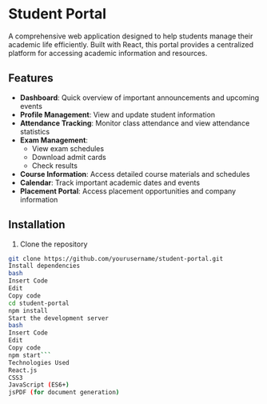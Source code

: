 # Student Portal

A comprehensive web application designed to help students manage their academic life efficiently. Built with React, this portal provides a centralized platform for accessing academic information and resources.

## Features

- **Dashboard**: Quick overview of important announcements and upcoming events
- **Profile Management**: View and update student information
- **Attendance Tracking**: Monitor class attendance and view attendance statistics
- **Exam Management**: 
  - View exam schedules
  - Download admit cards
  - Check results
- **Course Information**: Access detailed course materials and schedules
- **Calendar**: Track important academic dates and events
- **Placement Portal**: Access placement opportunities and company information

## Installation

1. Clone the repository
```bash
git clone https://github.com/yourusername/student-portal.git
Install dependencies
bash
Insert Code
Edit
Copy code
cd student-portal
npm install
Start the development server
bash
Insert Code
Edit
Copy code
npm start```
Technologies Used
React.js
CSS3
JavaScript (ES6+)
jsPDF (for document generation)

